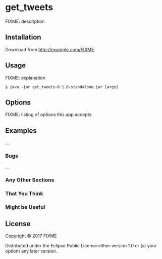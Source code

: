 # get_tweets

FIXME: description

## Installation

Download from http://example.com/FIXME.

## Usage

FIXME: explanation

    $ java -jar get_tweets-0.1.0-standalone.jar [args]

## Options

FIXME: listing of options this app accepts.

## Examples

...

### Bugs

...

### Any Other Sections
### That You Think
### Might be Useful

## License

Copyright © 2017 FIXME

Distributed under the Eclipse Public License either version 1.0 or (at
your option) any later version.
